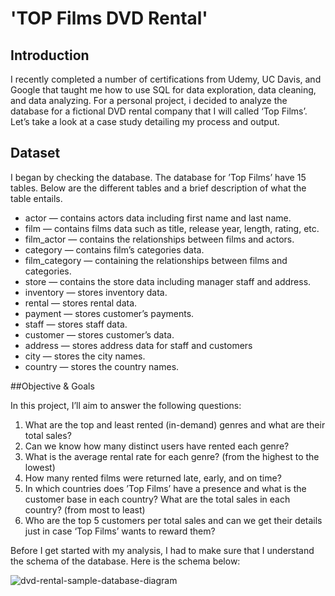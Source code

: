# 'TOP Films DVD Rental'

## Introduction
I recently completed a number of certifications from Udemy, UC Davis, and Google that taught me how to use 
SQL for data exploration, data cleaning, and data analyzing. For a personal project, i decided to analyze the database for a 
fictional DVD rental company that I will called ‘Top Films’. Let’s take a look at a case study detailing my process and output.

## Dataset 
I began by checking the database. The database for ’Top Films’ have 15 tables. Below are the different tables and a brief description of what the table entails. 

* actor — contains actors data including first name and last name.
* film — contains films data such as title, release year, length, rating, etc.
* film_actor — contains the relationships between films and actors.
* category — contains film’s categories data.
* film_category — containing the relationships between films and categories.
* store — contains the store data including manager staff and address.
* inventory — stores inventory data.
* rental — stores rental data.
* payment — stores customer’s payments.
* staff — stores staff data.
* customer — stores customer’s data.
* address — stores address data for staff and customers
* city — stores the city names.
* country — stores the country names.

##Objective & Goals 

In this project, I’ll aim to answer the following questions:
1. What are the top and least rented (in-demand) genres and what are their total sales?
2. Can we know how many distinct users have rented each genre?
3. What is the average rental rate for each genre? (from the highest to the lowest)
4. How many rented films were returned late, early, and on time?
5. In which countries does ’Top Films’ have a presence and what is the customer base in each country? What are the total sales in each country? (from most to least)
6. Who are the top 5 customers per total sales and can we get their details just in case ‘Top Films’ wants to reward them?

Before I get started with my analysis, I had to make sure that I understand the schema of the database. Here is the schema below:

![dvd-rental-sample-database-diagram](https://user-images.githubusercontent.com/102846044/205462973-29e670de-6a34-418c-a609-f98dcd0e6395.png)


